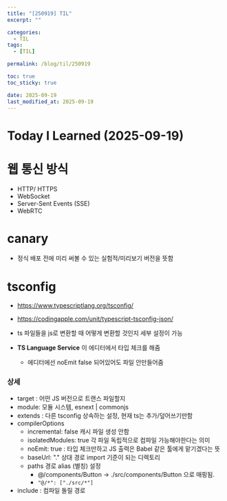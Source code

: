 ```yaml
---
title: "[250919] TIL"
excerpt: ""

categories:
  - TIL
tags:
  - [TIL]

permalink: /blog/til/250919

toc: true
toc_sticky: true

date: 2025-09-19
last_modified_at: 2025-09-19
---
```


# Today I Learned (2025-09-19)

# 웹 통신 방식

- HTTP/ HTTPS
- WebSocket
- Server-Sent Events (SSE)
- WebRTC

# canary

- 정식 배포 전에 미리 써볼 수 있는 실험적/미리보기 버전을 뜻함

# tsconfig

- https://www.typescriptlang.org/tsconfig/
- https://codingapple.com/unit/typescript-tsconfig-json/

- ts 파일들을 js로 변환할 때 어떻게 변환할 것인지 세부 설정이 가능
- **TS Language Service** 이 에디터에서 타입 체크를 해줌
  - 에디터에선 noEmit false 되어있어도 파일 안만들어줌

### 상세

- target : 어떤 JS 버전으로 트랜스 파일할지
- module: 모듈 시스템, esnext | commonjs
- extends : 다른 tsconfig 상속하는 설정, 현재 ts는 추가/덮어쓰기만함
- compilerOptions
  - incremental: false 캐시 파일 생성 안함
  - isolatedModules: true 각 파일 독립적으로 컴파일 가능해야한다는 의미
  - noEmit: true : 타입 체크만하고 JS 출력은 Babel 같은 툴에게 맡기겠다는 뜻
  - baseUrl: "." 상대 경로 import 기준이 되는 디렉토리
  - paths 경로 alias (별칭) 설정
    - @/components/Button → ./src/components/Button 으로 매핑됨.
    - `"@/*": ["./src/*"]`
- include : 컴파일 돌릴 경로

